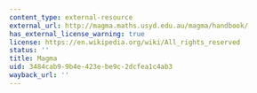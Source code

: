 ```yaml
---
content_type: external-resource
external_url: http://magma.maths.usyd.edu.au/magma/handbook/
has_external_license_warning: true
license: https://en.wikipedia.org/wiki/All_rights_reserved
status: ''
title: Magma
uid: 3484cab9-9b4e-423e-be9c-2dcfea1c4ab3
wayback_url: ''
---
```

